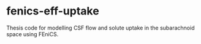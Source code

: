 # fenics-eff-uptake
Thesis code for modelling CSF flow and solute uptake in the subarachnoid space using FEniCS.
